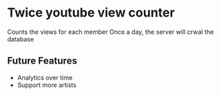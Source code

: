 # Twice youtube view counter
Counts the views for each member
Once a day, the server will crwal the database

## Future Features
* Analytics over time
* Support more artists
